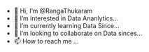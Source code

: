 - 👋 Hi, I’m @RangaThukaram
- 👀 I’m interested in Data Ananlytics...
- 🌱 I’m currently learning Data Since...
- 💞️ I’m looking to collaborate on Data sinces...
- 📫 How to reach me ...

<!---
RangaThukaram/RangaThukaram is a ✨ special ✨ repository because its `README.md` (this file) appears on your GitHub profile.
You can click the Preview link to take a look at your changes.
--->
